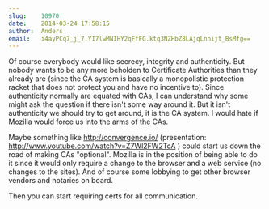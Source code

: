 ```yaml
---
slug:    10970
date:    2014-03-24 17:58:15
author:  Anders
email:   i4ayPCq7_j_7.YI7lwMNIHY2qFfFG.ktq3NZHbZ8LAjqLnnijt_BsMfg==
---
```


Of course everybody would like secrecy, integrity and
authenticity. But nobody wants to be any more beholden to Certificate
Authorities than they already are (since the CA system is basically a
monopolistic protection racket that does not protect you and have no
incentive to). Since authenticity normally are equated with CAs, I can
understand why some might ask the question if there isn't some way
around it. But it isn't authenticity we should try to get around, it
is the CA system. I would hate if Mozilla would force us into the arms
of the CAs.

Maybe something like http://convergence.io/ (presentation:
http://www.youtube.com/watch?v=Z7Wl2FW2TcA ) could start us down the
road of making CAs "optional". Mozilla is in the position of being
able to do it since it would only require a change to the browser and
a web service (no changes to the sites). And of course some lobbying
to get other browser vendors and notaries on board.

Then you can start requiring certs for all communication.
